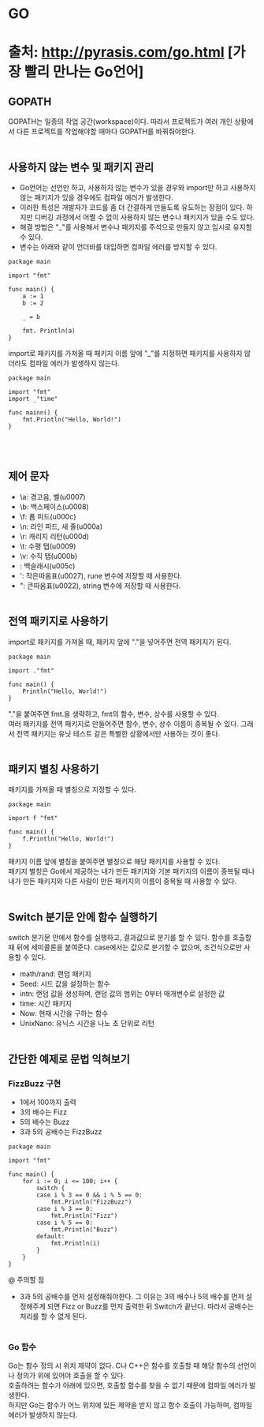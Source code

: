 # GO

# 출처: http://pyrasis.com/go.html [가장 빨리 만나는 Go언어]

## GOPATH

GOPATH는 일종의 작업 공간(workspace)이다. 따라서 프로젝트가 여러 개인 상황에서 다른 프로젝트를 작업해야할 때마다 GOPATH를 바꿔줘야한다.
<br/>
<br/>

## 사용하지 않는 변수 및 패키지 관리

- Go언어는 선언만 하고, 사용하지 않는 변수가 있을 경우와 import만 하고 사용하지 않는 패키지가 있을 경우에도 컴파일 에러가 발생한다.
- 이러한 특성은 개발자가 코드를 좀 더 간결하게 만들도록 유도하는 장점이 있다. 하지만 디버깅 과정에서 어쩔 수 없이 사용하지 않는 변수나 패키지가 있을 수도 있다.
- 해결 방법은 "\_"를 사용해서 변수나 패키지를 주석으로 만들지 않고 임시로 유지할 수 있다.
- 변수는 아래와 같이 언더바를 대입하면 컴파일 에러를 방지할 수 있다.

```
package main

import "fmt"

func main() {
    a := 1
    b := 2

    _ = b

    fmt. Println(a)
}
```

import로 패키지를 가져올 때 패키지 이름 앞에 "\_"를 지정하면 패키지를 사용하지 않더라도 컴파일 에러가 발생하지 않는다.

```
package main

import "fmt"
import _"time"

func mainn() {
    fmt.Println("Hello, World!")
}
```

<br/>
<br/>

## 제어 문자

- \a: 경고음, 벨(u0007)
- \b: 백스페이스(u0008)
- \f: 폼 피드(u000c)
- \n: 라인 피드, 새 줄(u000a)
- \r: 캐리지 리턴(u000d)
- \t: 수평 탭(u0009)
- \v: 수직 탭(u000b)
- \: 백슬래시(u005c)
- ': 작은따옴표(u0027), rune 변수에 저장할 때 사용한다.
- ": 큰따옴표(u0022), string 변수에 저장할 때 사용한다.
  <br/>
  <br/>

## 전역 패키지로 사용하기

import로 패키지를 가져올 때, 패키지 앞에 "."을 넣어주면 전역 패키지가 된다.

```
package main

import ."fmt"

func main() {
    Println("Hello, World!")
}
```

"."을 붙여주면 fmt.을 생략하고, fmt의 함수, 변수, 상수를 사용할 수 있다.
<br/>
여러 패키지를 전역 패키지로 만들어주면 함수, 변수, 상수 이름이 중복될 수 있다. 그래서 전역 패키지는 유닛 테스트 같은 특별한 상황에서만 사용하는 것이 좋다.
<br/>
<br/>

## 패키지 별칭 사용하기

패키지를 가져올 때 별칭으로 지정할 수 있다.

```
package main

import f "fmt"

func main() {
    f.Println("Hello, World!")
}
```

패키지 이름 앞에 별칭을 붙여주면 별칭으로 해당 패키지를 사용할 수 있다.
<br/>
패키지 별칭은 Go에서 제공하는 내가 만든 패키지와 기본 패키지의 이름이 중복될 때나 내가 만든 패키지와 다른 사람이 만든 패키지의 이름이 중복될 때 사용할 수 있다.
<br/>
<br/>

## Switch 분기문 안에 함수 실행하기

switch 분기문 안에서 함수를 실행하고, 결과값으로 분기를 할 수 있다. 함수를 호출할 때 뒤에 세미콜론을 붙여준다. case에서는 값으로 분기할 수 없으며, 조건식으로만 사용할 수 있다.

- math/rand: 랜덤 패키지
- Seed: 시드 값을 설정하는 함수
- intn: 랜덤 값을 생성하며, 랜덤 값의 범위는 0부터 매개변수로 설정한 값
- time: 시간 패키지
- Now: 현재 시간을 구하는 함수
- UnixNano: 유닉스 시간을 나노 초 단위로 리턴
  <br/>
  <br/>

## 간단한 예제로 문법 익혀보기

### FizzBuzz 구현

- 1에서 100까지 출력
- 3의 배수는 Fizz
- 5의 배수는 Buzz
- 3과 5의 공배수는 FizzBuzz

```
package main

import "fmt"

func main() {
    for i := 0; i <= 100; i++ {
        switch {
        case i % 3 == 0 && i % 5 == 0:
            fmt.Println("FizzBuzz")
        case i % 3 == 0:
            fmt.Println("Fizz")
        case i % 5 == 0:
            fmt.Println("Buzz")
        default:
            fmt.Println(i)
        }
    }
}
```

@ 주의할 점

- 3과 5의 공배수를 먼저 설정해줘야한다. 그 이유는 3의 배수나 5의 배수를 먼저 설정해주게 되면 Fizz or Buzz를 먼저 출력한 뒤 Switch가 끝난다. 따라서 공배수는 처리를 할 수 없게 된다.
  <br/>
  <br/>

### Go 함수

Go는 함수 정의 시 위치 제약이 없다. C나 C++은 함수를 호출할 때 해당 함수의 선언이나 정의가 위에 있어야 호출을 할 수 있다.
<br/>
호출하려는 함수가 아래에 있으면, 호출할 함수를 찾을 수 없기 때문에 컴파일 에러가 발생한다.
<br/>
하지만 Go는 함수가 어느 위치에 있든 제약을 받지 않고 함수 호출이 가능하며, 컴파일 에러가 발생하지 않는다.
<br/>
<br/>
